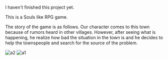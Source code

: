 I haven't finished this project yet.

This is a Souls like RPG game.

The story of the game is as follows. Our character comes to this town because of rumors heard in other villages. However, after seeing what is happening, he realize how bad the situation in the town is and he decides to help the townspeople and search for the source of the problem.

![a2](https://github.com/MertAygunn/Gloomy-Town/assets/102766786/e9577301-6c03-42ef-a782-dbb40936a9d3)
![a1](https://github.com/MertAygunn/Gloomy-Town/assets/102766786/c2f0e723-97dd-44e1-8a6b-248e8a3deefe)
